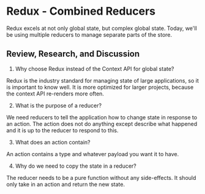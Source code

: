 # Redux - Combined Reducers

Redux excels at not only global state, but complex global state. Today, we'll be using multiple reducers to manage separate parts of the store.

## Review, Research, and Discussion

1.  Why choose Redux instead of the Context API for global state?

Redux is the industry standard for managing state of large applications, so it is important to know well. It is more optimized for larger projects, because the context API re-renders more often.

2. What is the purpose of a reducer?

We need reducers to tell the application how to change state in response to an action. The action does not do anything except describe what happened and it is up to the reducer to respond to this.

3. What does an action contain?

An action contains a type and whatever payload you want it to have.

4. Why do we need to copy the state in a reducer?

The reducer needs to be a pure function without any side-effects. It should only take in an action and return the new state.
